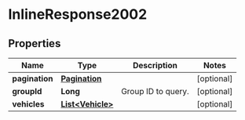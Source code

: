 
# InlineResponse2002

## Properties
Name | Type | Description | Notes
------------ | ------------- | ------------- | -------------
**pagination** | [**Pagination**](Pagination.md) |  |  [optional]
**groupId** | **Long** | Group ID to query. |  [optional]
**vehicles** | [**List&lt;Vehicle&gt;**](Vehicle.md) |  |  [optional]



